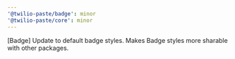 ```yaml
---
'@twilio-paste/badge': minor
'@twilio-paste/core': minor
---
```


[Badge] Update to default badge styles. Makes Badge styles more sharable with other packages.
